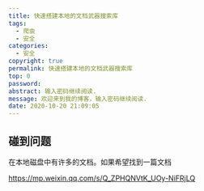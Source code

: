 ```yaml
---
title: 快速搭建本地的文档武器搜索库
tags:
  - 爬虫
  - 安全
categories:
  - 安全
copyright: true
permalink: 快速搭建本地的文档武器搜索库
top: 0
password: 
abstract: 输入密码继续阅读.
message: 欢迎来到我的博客，输入密码继续阅读.
date: 2020-10-20 21:09:05
---
```

## 碰到问题

在本地磁盘中有许多的文档。如果希望找到一篇文档



https://mp.weixin.qq.com/s/Q_ZPHQNVtK_UOy-NiFRjLQ















































